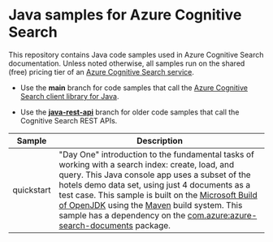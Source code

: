# Java samples for Azure Cognitive Search

This repository contains Java code samples used in Azure Cognitive Search documentation. Unless noted otherwise, all samples run on the shared (free) pricing tier of an [Azure Cognitive Search service](https://learn.microsoft.com/azure/search/search-create-service-portal).  

+ Use the **main** branch for code samples that call the [Azure Cognitive Search client library for Java](https://docs.microsoft.com/java/api/overview/azure/search-documents-readme).

+ Use the [**java-rest-api**](https://github.com/Azure-Samples/azure-search-java-samples/tree/java-rest-api)  branch for older code samples that call the Cognitive Search REST APIs.

| Sample | Description |
|--------|-------------|
| quickstart | "Day One" introduction to the fundamental tasks of working with a search index: create, load, and query. This Java console app uses a subset of the hotels demo data set, using just 4 documents as a test case. This sample is built on the [Microsoft Build of OpenJDK](https://learn.microsoft.com/java/openjdk/ins) using the [Maven](https://maven.apache.org/) build system. This sample has a dependency on the [com.azure:azure-search-documents](https://search.maven.org/artifact/com.azure/azure-search-documents) package.|